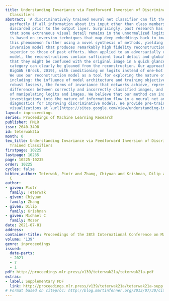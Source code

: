 ```yaml
---
title: Understanding Invariance via Feedforward Inversion of Discriminatively Trained
  Classifiers
abstract: 'A discriminatively trained neural net classifier can fit the training data
  perfectly if all information about its input other than class membership has been
  discarded prior to the output layer. Surprisingly, past research has discovered
  that some extraneous visual detail remains in the unnormalized logits. This finding
  is based on inversion techniques that map deep embeddings back to images. We explore
  this phenomenon further using a novel synthesis of methods, yielding a feedforward
  inversion model that produces remarkably high fidelity reconstructions, qualitatively
  superior to those of past efforts. When applied to an adversarially robust classifier
  model, the reconstructions contain sufficient local detail and global structure
  that they might be confused with the original image in a quick glance, and the object
  category can clearly be gleaned from the reconstruction. Our approach is based on
  BigGAN (Brock, 2019), with conditioning on logits instead of one-hot class labels.
  We use our reconstruction model as a tool for exploring the nature of representations,
  including: the influence of model architecture and training objectives (specifically
  robust losses), the forms of invariance that networks achieve, representational
  differences between correctly and incorrectly classified images, and the effects
  of manipulating logits and images. We believe that our method can inspire future
  investigations into the nature of information flow in a neural net and can provide
  diagnostics for improving discriminative models. We provide pre-trained models and
  visualizations at \url{https://sites.google.com/view/understanding-invariance/home}.'
layout: inproceedings
series: Proceedings of Machine Learning Research
publisher: PMLR
issn: 2640-3498
id: teterwak21a
month: 0
tex_title: Understanding Invariance via Feedforward Inversion of Discriminatively
  Trained Classifiers
firstpage: 10225
lastpage: 10235
page: 10225-10235
order: 10225
cycles: false
bibtex_author: Teterwak, Piotr and Zhang, Chiyuan and Krishnan, Dilip and Mozer, Michael
  C
author:
- given: Piotr
  family: Teterwak
- given: Chiyuan
  family: Zhang
- given: Dilip
  family: Krishnan
- given: Michael C
  family: Mozer
date: 2021-07-01
address:
container-title: Proceedings of the 38th International Conference on Machine Learning
volume: '139'
genre: inproceedings
issued:
  date-parts:
  - 2021
  - 7
  - 1
pdf: http://proceedings.mlr.press/v139/teterwak21a/teterwak21a.pdf
extras:
- label: Supplementary PDF
  link: http://proceedings.mlr.press/v139/teterwak21a/teterwak21a-supp.pdf
# Format based on citeproc: http://blog.martinfenner.org/2013/07/30/citeproc-yaml-for-bibliographies/
---
```

